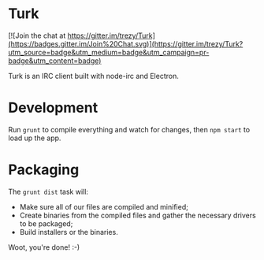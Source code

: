# Turk

[![Join the chat at https://gitter.im/trezy/Turk](https://badges.gitter.im/Join%20Chat.svg)](https://gitter.im/trezy/Turk?utm_source=badge&utm_medium=badge&utm_campaign=pr-badge&utm_content=badge)

Turk is an IRC client built with node-irc and Electron.

# Development

Run `grunt` to compile everything and watch for changes, then `npm start` to load up the app.

# Packaging

The `grunt dist` task will:

* Make sure all of our files are compiled and minified;
* Create binaries from the compiled files and gather the necessary drivers to be packaged;
* Build installers or the binaries.

Woot, you're done! :-)

